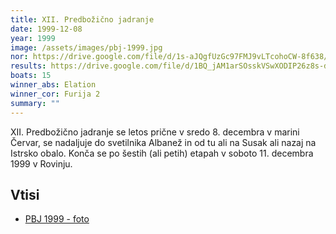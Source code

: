 ```yaml
---
title: XII. Predbožično jadranje
date: 1999-12-08
year: 1999
image: /assets/images/pbj-1999.jpg
nor: https://drive.google.com/file/d/1s-aJQgfUzGc97FMJ9vLTcohoCW-8f638/view?usp=sharing
results: https://drive.google.com/file/d/1BQ_jAM1arSOsskVSwXODIP26z8s-dBd1/view?usp=sharing
boats: 15
winner_abs: Elation
winner_cor: Furija 2
summary: ""
---
```


XII. Predbožično jadranje se letos prične v sredo 8. decembra v marini Červar, se nadaljuje do svetilnika Albanež in od tu ali na Susak ali nazaj na Istrsko obalo. Konča se po šestih (ali petih) etapah v soboto 11. decembra 1999 v Rovinju.

## Vtisi
 - [PBJ 1999 - foto](https://photos.app.goo.gl/HYR7QS5Xk8VKzmqu9)
